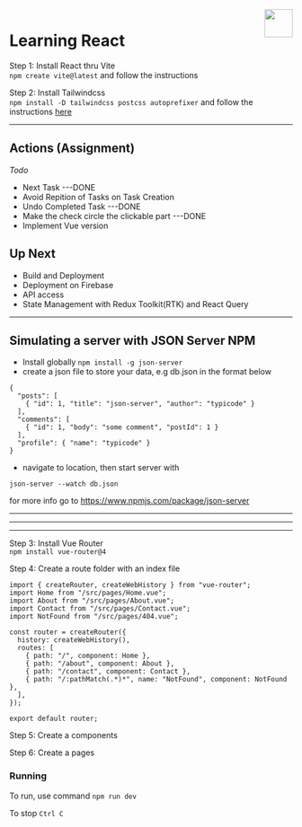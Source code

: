 <img src="https://upload.wikimedia.org/wikipedia/commons/a/a7/React-icon.svg" style="height:50px; float: right;" />

# Learning React

Step 1: Install React thru Vite<br />
`npm create vite@latest`
and follow the instructions

Step 2: Install Tailwindcss<br />
`npm install -D tailwindcss postcss autoprefixer`
and follow the instructions [here](https://tailwindcss.com/docs/guides/vite#react)

---

## Actions (Assignment)

_Todo_

- Next Task ---DONE
- Avoid Repition of Tasks on Task Creation
- Undo Completed Task ---DONE
- Make the check circle the clickable part ---DONE
- Implement Vue version

## Up Next

- Build and Deployment
- Deployment on Firebase
- API access
- State Management with Redux Toolkit(RTK) and React Query

---

## Simulating a server with JSON Server NPM

- Install globally `npm install -g json-server`
- create a json file to store your data, e.g db.json in the format below

```
{
  "posts": [
    { "id": 1, "title": "json-server", "author": "typicode" }
  ],
  "comments": [
    { "id": 1, "body": "some comment", "postId": 1 }
  ],
  "profile": { "name": "typicode" }
}

```

- navigate to location, then start server with

`json-server --watch db.json`

for more info go to https://www.npmjs.com/package/json-server

---

---

---

Step 3: Install Vue Router<br />
`npm install vue-router@4`

Step 4: Create a route folder with an index file

```
import { createRouter, createWebHistory } from "vue-router";
import Home from "/src/pages/Home.vue";
import About from "/src/pages/About.vue";
import Contact from "/src/pages/Contact.vue";
import NotFound from "/src/pages/404.vue";

const router = createRouter({
  history: createWebHistory(),
  routes: [
    { path: "/", component: Home },
    { path: "/about", component: About },
    { path: "/contact", component: Contact },
    { path: "/:pathMatch(.*)*", name: "NotFound", component: NotFound },
  ],
});

export default router;
```

Step 5: Create a components

Step 6: Create a pages

### Running

To run, use command
`npm run dev`

To stop
`Ctrl C`
